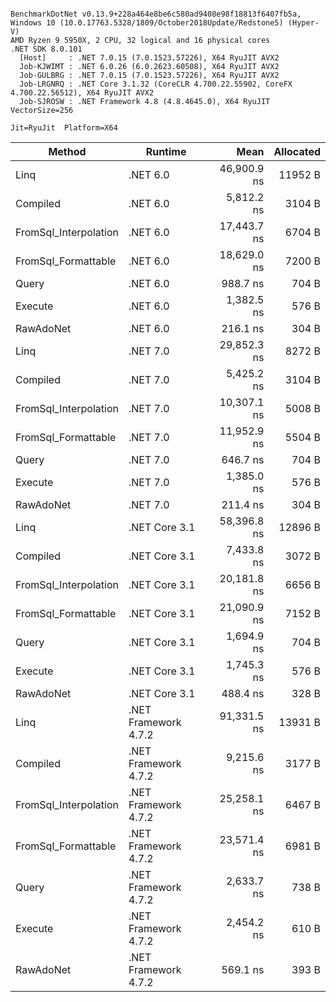 ```

BenchmarkDotNet v0.13.9+228a464e8be6c580ad9408e98f18813f6407fb5a, Windows 10 (10.0.17763.5328/1809/October2018Update/Redstone5) (Hyper-V)
AMD Ryzen 9 5950X, 2 CPU, 32 logical and 16 physical cores
.NET SDK 8.0.101
  [Host]     : .NET 7.0.15 (7.0.1523.57226), X64 RyuJIT AVX2
  Job-KJWIMT : .NET 6.0.26 (6.0.2623.60508), X64 RyuJIT AVX2
  Job-GULBRG : .NET 7.0.15 (7.0.1523.57226), X64 RyuJIT AVX2
  Job-LRGNRQ : .NET Core 3.1.32 (CoreCLR 4.700.22.55902, CoreFX 4.700.22.56512), X64 RyuJIT AVX2
  Job-SJROSW : .NET Framework 4.8 (4.8.4645.0), X64 RyuJIT VectorSize=256

Jit=RyuJit  Platform=X64  

```
| Method                | Runtime              | Mean        | Allocated |
|---------------------- |--------------------- |------------:|----------:|
| Linq                  | .NET 6.0             | 46,900.9 ns |   11952 B |
| Compiled              | .NET 6.0             |  5,812.2 ns |    3104 B |
| FromSql_Interpolation | .NET 6.0             | 17,443.7 ns |    6704 B |
| FromSql_Formattable   | .NET 6.0             | 18,629.0 ns |    7200 B |
| Query                 | .NET 6.0             |    988.7 ns |     704 B |
| Execute               | .NET 6.0             |  1,382.5 ns |     576 B |
| RawAdoNet             | .NET 6.0             |    216.1 ns |     304 B |
| Linq                  | .NET 7.0             | 29,852.3 ns |    8272 B |
| Compiled              | .NET 7.0             |  5,425.2 ns |    3104 B |
| FromSql_Interpolation | .NET 7.0             | 10,307.1 ns |    5008 B |
| FromSql_Formattable   | .NET 7.0             | 11,952.9 ns |    5504 B |
| Query                 | .NET 7.0             |    646.7 ns |     704 B |
| Execute               | .NET 7.0             |  1,385.0 ns |     576 B |
| RawAdoNet             | .NET 7.0             |    211.4 ns |     304 B |
| Linq                  | .NET Core 3.1        | 58,396.8 ns |   12896 B |
| Compiled              | .NET Core 3.1        |  7,433.8 ns |    3072 B |
| FromSql_Interpolation | .NET Core 3.1        | 20,181.8 ns |    6656 B |
| FromSql_Formattable   | .NET Core 3.1        | 21,090.9 ns |    7152 B |
| Query                 | .NET Core 3.1        |  1,694.9 ns |     704 B |
| Execute               | .NET Core 3.1        |  1,745.3 ns |     576 B |
| RawAdoNet             | .NET Core 3.1        |    488.4 ns |     328 B |
| Linq                  | .NET Framework 4.7.2 | 91,331.5 ns |   13931 B |
| Compiled              | .NET Framework 4.7.2 |  9,215.6 ns |    3177 B |
| FromSql_Interpolation | .NET Framework 4.7.2 | 25,258.1 ns |    6467 B |
| FromSql_Formattable   | .NET Framework 4.7.2 | 23,571.4 ns |    6981 B |
| Query                 | .NET Framework 4.7.2 |  2,633.7 ns |     738 B |
| Execute               | .NET Framework 4.7.2 |  2,454.2 ns |     610 B |
| RawAdoNet             | .NET Framework 4.7.2 |    569.1 ns |     393 B |
